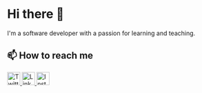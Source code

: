 # Hi there 👋

I'm a software developer with a passion for learning and teaching.

## 📫 How to reach me

<a href="https://twitter.com/vckouma">
  <img src="https://twitter.com/twitter-logo.png" alt="Twitter" width="30" height="30">
</a>

<a href="https://www.linkedin.com/in/yourusername/">
  <img src="https://example.com/linkedin-logo.png" alt="LinkedIn" width="30" height="30">
</a>

<a href="https://www.instagram.com/your_username/">
  <img src="https://example.com/instagram-logo.png" alt="Instagram" width="30" height="30">
</a>




<!--
**csoftalt/csoftalt** is a ✨ _special_ ✨ repository because its `README.md` (this file) appears on your GitHub profile.

Here are some ideas to get you started:

- 🔭 I’m currently working on ...
- 🌱 I’m currently learning ...
- 👯 I’m looking to collaborate on ...
- 🤔 I’m looking for help with ...
- 💬 Ask me about ...
- 📫 How to reach me: ...
- 😄 Pronouns: ...
- ⚡ Fun fact: ...
-->
